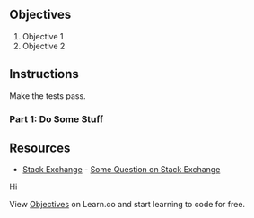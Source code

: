 ## Objectives

1. Objective 1
2. Objective 2

## Instructions

Make the tests pass.

### Part 1: Do Some Stuff

## Resources

* [Stack Exchange](http://www.stackexchange.com) - [Some Question on Stack Exchange](http://www.stackexchange.com/questions/123)

Hi

<p data-visibility='hidden'>View <a href='https://learn.co/lessons/josh-testing-1' title='Objectives'>Objectives</a> on Learn.co and start learning to code for free.</p>
